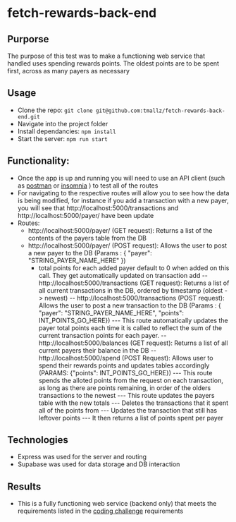 # fetch-rewards-back-end

## Purporse 
The purpose of this test was to make a functioning web service that handled uses spending rewards points. The oldest points are to be spent first, across as many payers as necessary

## Usage
- Clone the repo: `git clone git@github.com:tmallz/fetch-rewards-back-end.git`
- Navigate into the project folder
- Install dependancies:  `npm install`
- Start the server: `npm run start`

## Functionality: 
 - Once the app is up and running you will need to use an API client (such as [postman](https://www.postman.com/downloads/) or [insomnia](https://insomnia.rest/download) ) to test all of the routes
 - For navigating to the respective routes will allow you to see how the data is being modified, for instance if you add a transaction with a new payer, you will see that http://localhost:5000/transactions and http://localhost:5000/payer/ have been update
 - Routes: 
     - http://localhost:5000/payer/ (GET request): Returns a list of the contents of the payers table from the DB
     - http://localhost:5000/payer/ (POST request): Allows the user to post a new payer to the DB (Params : { "payer": "STRING_PAYER_NAME_HERE" })
         - total points for each added payer default to 0 when added on this call. They get automatically updated on transaction add
  -- http://localhost:5000/transactions (GET request): Returns a list of all current transactions in the DB, ordered by timestamp (oldest -> newest)
  -- http://localhost:5000/transactions (POST request): Allows the user to post a new transaction to the DB (Params : { "payer": "STRING_PAYER_NAME_HERE", "points": INT_POINTS_GO_HERE})
  --- This route automatically updates the payer total points each time it is called to reflect the sum of the current transaction points for each payer.
  -- http://localhost:5000/balances (GET request): Returns a list of all current payers their balance in the DB
  -- http://localhost:5000/spend (POST Request): Allows user to spend their rewards points and updates tables accordingly (PARAMS: {"points": INT_POINTS_GO_HERE})
  --- This route spends the alloted points from the request on each transaction, as long as there are points remaining, in order of the olders transactions to the newest
  --- This route updates the payers table with the new totals
  --- Deletes the transactions that it spent all of the points from
  --- Updates the transaction that still has leftover points
  --- It then returns a list of points spent per payer
  
  ## Technologies
  - Express was used for the server and routing
  - Supabase was used for data storage and DB interaction
  
  ## Results
  - This is a fully functioning web service (backend only) that meets the requirements listed in the [coding challenge](https://fetch-hiring.s3.us-east-1.amazonaws.com/points.pdf) requirements
  
